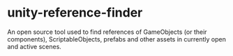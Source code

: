 # unity-reference-finder
An open source tool used to find references of GameObjects (or their components), ScriptableObjects, prefabs and other assets in currently open and active scenes.
